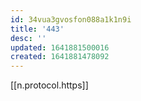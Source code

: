```yaml
---
id: 34vua3gvosfon088a1k1n9i
title: '443'
desc: ''
updated: 1641881500016
created: 1641881478092
---
```



[[n.protocol.https]]
